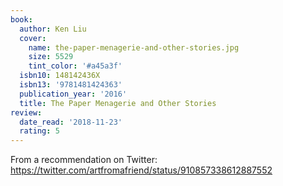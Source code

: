```yaml
---
book:
  author: Ken Liu
  cover:
    name: the-paper-menagerie-and-other-stories.jpg
    size: 5529
    tint_color: '#a45a3f'
  isbn10: 148142436X
  isbn13: '9781481424363'
  publication_year: '2016'
  title: The Paper Menagerie and Other Stories
review:
  date_read: '2018-11-23'
  rating: 5
---
```


From a recommendation on Twitter: https://twitter.com/artfromafriend/status/910857338612887552